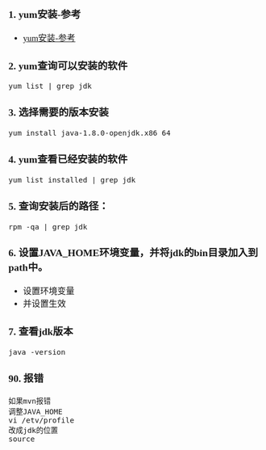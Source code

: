 <span  style="font-family: Simsun,serif; font-size: 17px; ">

### 1. yum安装-参考

- [yum安装-参考](https://www.cnblogs.com/tq03/p/4980110.html)

### 2. yum查询可以安装的软件

~~~
yum list | grep jdk
~~~

### 3. 选择需要的版本安装

~~~
yum install java-1.8.0-openjdk.x86_64
~~~

### 4. yum查看已经安装的软件

~~~
yum list installed | grep jdk
~~~

### 5. 查询安装后的路径：

~~~
rpm -qa | grep jdk
~~~

### 6. 设置JAVA_HOME环境变量，并将jdk的bin目录加入到path中。

- 设置环境变量
- 并设置生效

### 7. 查看jdk版本

~~~
java -version
~~~

### 90. 报错

~~~
如果mvn报错
调整JAVA_HOME
vi /etv/profile
改成jdk的位置
source
~~~

</span>